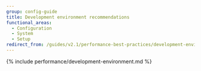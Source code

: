 ```yaml
---
group: config-guide
title: Development environment recommendations
functional_areas:
  - Configuration
  - System
  - Setup
redirect_from: /guides/v2.1/performance-best-practices/development-environment.html
---
```


{% include performance/development-environment.md %}